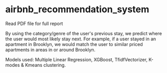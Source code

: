 # airbnb_recommendation_system

Read PDF file for full report

By using the category/genre of the user's previous stay, we predict where the user would most likely stay next. For example, if a user stayed in an apartment in Brooklyn, we would match the user to similar priced apartments in areas in or around Brooklyn.

Models used: Multiple Linear Regression, XGBoost, TfidfVectorizer, K-modes & Kmeans clustering.
